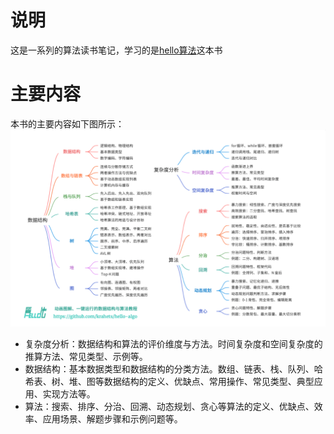 # 说明

这是一系列的算法读书笔记，学习的是[hello算法](https://www.hello-algo.com/chapter_hello_algo/)这本书

# 主要内容
本书的主要内容如下图所示：
![](https://raw.githubusercontent.com/cheng000/picture/main/vitepress-blog/20240813125907.png)

- 复杂度分析：数据结构和算法的评价维度与方法。时间复杂度和空间复杂度的推算方法、常见类型、示例等。  
- 数据结构：基本数据类型和数据结构的分类方法。数组、链表、栈、队列、哈希表、树、堆、图等数据结构的定义、优缺点、常用操作、常见类型、典型应用、实现方法等。   
- 算法：搜索、排序、分治、回溯、动态规划、贪心等算法的定义、优缺点、效率、应用场景、解题步骤和示例问题等。  